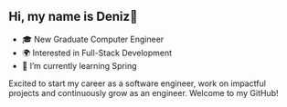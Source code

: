 ## Hi, my name is Deniz👋

- 🎓 New Graduate Computer Engineer  
- 🌍 Interested in Full-Stack Development
- 🌱 I’m currently learning Spring

Excited to start my career as a software engineer, work on impactful projects and continuously grow as an engineer. Welcome to my GitHub!

<!--
**UygarDeniz/UygarDeniz** is a ✨ _special_ ✨ repository because its `README.md` (this file) appears on your GitHub profile.

Here are some ideas to get you started:

- 🔭 I’m currently working on ...
- 🌱 I’m currently learning ...
- 👯 I’m looking to collaborate on ...
- 🤔 I’m looking for help with ...
- 💬 Ask me about ...
- 📫 How to reach me: ...
- 😄 Pronouns: ...
- ⚡ Fun fact: ...
-->
